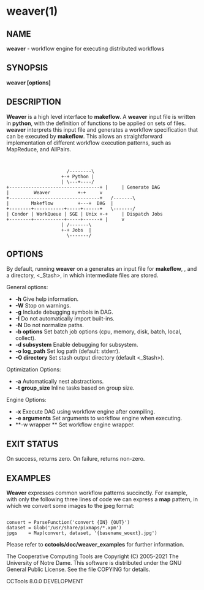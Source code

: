 






















# weaver(1)

## NAME
**weaver** - workflow engine for executing distributed workflows

## SYNOPSIS
****weaver [options] <weaverfile>****

## DESCRIPTION

**Weaver** is a high level interface to **makeflow**. A
**weaver** input file is written in **python**, with the
definition of functions to be applied on sets of files. **weaver**
interprets this input file and generates a workflow specification that
can be executed by **makeflow**. This allows an straightforward
implementation of different workflow execution patterns, such as
MapReduce, and AllPairs.

```


				      /--------\
				    +-+ Python |
				    | \---+----/
+---------------------------------+ |     | Generate DAG
|	      Weaver		  +-+     v
+---------------------------------+   /-------\
|	     Makeflow		  +---+  DAG  |
+--------+-----------+-----+------+   \-------/
| Condor | WorkQueue | SGE | Unix +-+     | Dispatch Jobs
+--------+-----------+-----+------+ |     v
				    | /-------\
				    +-+ Jobs  |
				      \-------/

```

## OPTIONS

By default, running **weaver** on a <weaverfile> generates an
input file for **makeflow**, <Makeflow>, and a directory,
<_Stash>, in which intermediate files are stored.

General options:

- **-h** Give help information.
- **-W** Stop on warnings.
- **-g** Include debugging symbols in DAG.
- **-I** Do not automatically import built-ins.
- **-N** Do not normalize paths.
- **-b options** Set batch job options (cpu, memory, disk, batch, local, collect).
- **-d subsystem** Enable debugging for subsystem.
- **-o log_path** Set log path (default: stderr).
- **-O directory** Set stash output directory (default <_Stash>).


Optimization Options:


- **-a** Automatically nest abstractions.
- **-t group_size** Inline tasks based on group size.

Engine Options:


- **-x** Execute DAG using workflow engine after compiling.
- **-e arguments** Set arguments to workflow engine when executing.
- **-w wrapper ** Set workflow engine wrapper.


## EXIT STATUS

On success, returns zero.  On failure, returns non-zero.

## EXAMPLES

**Weaver** expresses common workflow patterns succinctly. For
example, with only the following three lines of code we can express a
**map** pattern, in which we convert some images to the jpeg format:

```

convert = ParseFunction('convert {IN} {OUT}')
dataset = Glob('/usr/share/pixmaps/*.xpm')
jpgs    = Map(convert, dataset, '{basename_woext}.jpg')

```

Please refer to **cctools/doc/weaver_examples** for further information.

The Cooperative Computing Tools are Copyright (C) 2005-2021 The University of Notre Dame.  This software is distributed under the GNU General Public License.  See the file COPYING for details.

CCTools 8.0.0 DEVELOPMENT
